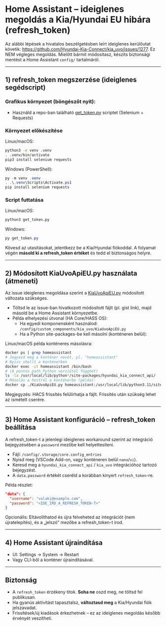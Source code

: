# Home Assistant – ideiglenes megoldás a Kia/Hyundai EU hibára (refresh_token)

Az alábbi lépések a hivatalos beszélgetésben leírt ideiglenes kerülőutat követik: <https://github.com/Hyundai-Kia-Connect/kia_uvo/issues/1277>.
Ez NEM végleges megoldás. Mielőtt bármit módosítasz, készíts biztonsági mentést a Home Assistant `config/` tartalmáról.

---

## 1) refresh_token megszerzése (ideiglenes segédscript)

### Grafikus környezet (böngészőt nyit):
  -  Használd a repo-ban található [get_token.py](https://gist.github.com/fuatakgun/fa4ef1e1d48b8dca2d22133d4d028dc9) scriptet (Selenium + Requests)

### Környezet előkészítése
Linux/macOS:
```bash
python3 -m venv .venv
. .venv/bin/activate
pip3 install selenium requests
```
Windows (PowerShell):
```powershell
py -m venv .venv
. .\.venv\Scripts\Activate.ps1
pip install selenium requests
```

### Script futtatása
Linux/macOS:
```bash
python3 get_token.py
```
Windows:
```powershell
py get_token.py
```
Kövesd az utasításokat, jelentkezz be a Kia/Hyundai fiókoddal. A folyamat végén **másold ki a refresh_token értéket** és tedd el biztonságos helyre.

---

## 2) Módosított KiaUvoApiEU.py használata (átmeneti)
Az issue ideiglenes megoldása szerint a [KiaUvoApiEU.py](https://gist.github.com/marvinwankersteen/af92c571881ac76579a037fac4f3a63a#file-kiauvoapieu-py) módosított változata szükséges.

- Töltsd le az issue-ban hivatkozott módosított fájlt (pl. gist link), majd másold be a Home Assistant környezetbe.
- Példa elhelyezési útvonal (HA Core/HASS OS):
  - Ha egyedi komponensként használod: `/config/custom_components/kia_uvo/KiaUvoApiEU.py`
  - Ha a Python site-packages-be kell másolni (konténeren belül):

Linux/macOS példa konténeres másolásra:
```bash
docker ps | grep homeassistant
# Jegyezd meg a konténer nevét, pl. "homeassistant"
# Nyiss shellt a konténerben
docker exec -it homeassistant /bin/bash
# (A pontos path Python verziótól függhet)
ls -la /usr/local/lib/python*/site-packages/hyundai_kia_connect_api/
# Másolás a hostról a konténerbe (példa):
docker cp ./KiaUvoApiEU.py homeassistant:/usr/local/lib/python3.11/site-packages/hyundai_kia_connect_api/KiaUvoApiEU.py
```

Megjegyzés: HACS frissítés felülírhatja a fájlt. Frissítés után szükség lehet az ismételt cserére.

---

## 3) Home Assistant konfiguráció – refresh_token beállítása
A refresh_token-t a jelenlegi ideiglenes workaround szerint az integráció bejegyzésében a `password` mezőbe kell helyettesíteni.

- Fájl: `/config/.storage/core.config_entries`
- Nyisd meg (VSCode Add-on, vagy konténeren belül `nano`/`vi`).
- Keresd meg a `hyundai_kia_connect_api` / `kia_uvo` integrációhoz tartozó bejegyzést.
- A `data.password` értékét cseréld a korábban kinyert `refresh_token`-re.

Példa részlet:
```json
"data": {
  "username": "valaki@example.com",
  "password": "<IDE_ÍRD_A_REFRESH_TOKEN-T>"
}
```

Opcionális: Eltávolíthatod és újra felveheted az integrációt (nem újratelepítés), és a „jelszó” mezőbe a refresh_token-t írod.

---

## 4) Home Assistant újraindítása
- UI: Settings → System → Restart
- Vagy CLI-ből a konténer újraindításával.

---

## Biztonság
- A `refresh_token` érzékeny titok. **Soha ne** oszd meg, ne töltsd fel publikusan.
- Ha gyanús aktivitást tapasztalsz, **változtasd meg** a Kia/Hyundai fiók jelszavadat.
- Frissítések/új kiadások érkezhetnek – ez az ideiglenes megoldás később érvényét veszítheti.
